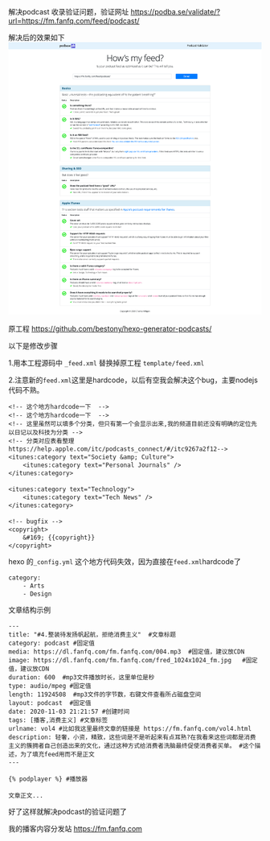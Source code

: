 解决podcast 收录验证问题，验证网址
https://podba.se/validate/?url=https://fm.fanfq.com/feed/podcast/

解决后的效果如下
![preview](validate.png)


原工程
https://github.com/bestony/hexo-generator-podcasts/

以下是修改步骤

1.用本工程源码中 `_feed.xml` 替换掉原工程 `template/feed.xml`

2.注意新的`feed.xml`这里是hardcode，以后有空我会解决这个bug，主要nodejs代码不熟。

```
<!-- 这个地方hardcode一下  -->
<!-- 这个地方hardcode一下  -->
<!-- 这里虽然可以填多个分类，但只有第一个会显示出来,我的频道目前还没有明确的定位先以日记以及科技为分类 -->
<!-- 分类对应表看整理 https://help.apple.com/itc/podcasts_connect/#/itc9267a2f12-->
<itunes:category text="Society &amp; Culture">
	<itunes:category text="Personal Journals" />
</itunes:category>

<itunes:category text="Technology">
	<itunes:category text="Tech News" />
</itunes:category>

<!-- bugfix -->
<copyright>
	&#169; {{copyright}}
</copyright>

```

hexo 的`_config.yml` 这个地方代码失效，因为直接在`feed.xml`hardcode了
```
category: 
    - Arts
    - Design
```


文章结构示例
```
---
title: "#4.整装待发扬帆起航，拒绝消费主义"  #文章标题
category: podcast #固定值
media: https://dl.fanfq.com/fm.fanfq.com/004.mp3  #固定值，建议放CDN 
image: https://dl.fanfq.com/fm.fanfq.com/fred_1024x1024_fm.jpg   #固定值，建议放CDN 
duration: 600  #mp3文件播放时长，这里单位是秒
type: audio/mpeg #固定值
length: 11924508  #mp3文件的字节数，右键文件查看所占磁盘空间
layout: podcast  #固定值
date: 2020-11-03 21:21:57 #创建时间
tags: [播客,消费主义] #文章标签
urlname: vol4 #比如我这里最终文章的链接是 https://fm.fanfq.com/vol4.html
description: 轻奢，小资，精致，这些词是不是听起来有点耳熟?在我看来这些词都是消费主义的簇拥者自己创造出来的文化，通过这种方式给消费者洗脑最终促使消费者买单。 #这个描述，为了填充feed用而不是正文
---

{% podplayer %} #播放器

文章正文...
```

好了这样就解决podcast的验证问题了

我的播客内容分发站 https://fm.fanfq.com




